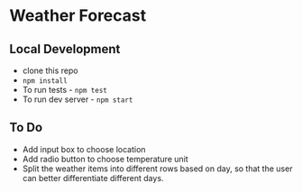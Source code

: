 # Weather Forecast

## Local Development

* clone this repo
* `npm install`
* To run tests - `npm test`
* To run dev server - `npm start`

## To Do

* Add input box to choose location
* Add radio button to choose temperature unit
* Split the weather items into different rows based on day, so that the user can better differentiate different days.
